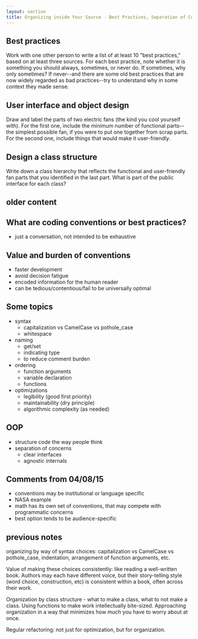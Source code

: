 ```yaml
---
layout: section
title: Organizing inside Your Source - Best Practices, Separation of Concerns
---
```


## Best practices
Work with one other person to write a list of at least 10 "best practices,"
based on at least three sources.  For each best practice, note whether it is
something you should always, sometimes, or never do.  If sometimes, why only
sometimes?  If never--and there are some old best practices that are now
widely regarded as bad practices--try to understand why in some context they
made sense.

## User interface and object design
Draw and label the parts of two electric fans (the kind you cool yourself
with).  For the first one, include the minimum number of functional parts--
the simplest possible fan, if you were to put one together from scrap parts.
For the second one, include things that would make it user-friendly.

## Design a class structure
Write down a class hierarchy that reflects the functional and user-friendly
fan parts that you identified in the last part.  What is part of the public
interface for each class?



## older content
## What are coding conventions or best practices?
 - just a conversation, not intended to be exhaustive

## Value and burden of conventions
 - faster development
 - avoid decision fatigue
 - encoded information for the human reader
 - can be tedious/contentious/fail to be universally optimal

## Some topics
 - syntax
    - capitalization vs CamelCase vs pothole_case
    - whitespace
 - naming
    - get/set
    - indicating type
    - to reduce comment burden
 - ordering
    - function arguments
    - variable declaration
    - functions
 - optimizations
    - legibility (good first priority)
    - maintainability (dry principle)
    - algorithmic complexity (as needed)

## OOP
 - structure code the way people think
 - separation of concerns
    - clear interfaces
    - agnostic internals

## Comments from 04/08/15
 - conventions may be institutional or language specific
 - NASA example
 - math has its own set of conventions, that may compete with programmatic concerns
 - best option tends to be audience-specific


## previous notes

organizing by way of syntax choices: capitalization vs CamelCase vs pothole_case,
indentation, arrangement of function arguments, etc.

Value of making these choices consistently: like reading a well-written book.
Authors may each have different voice, but their story-telling style (word choice,
construction, etc) is consistent within a book, often across their work.

Organization by class structure - what to make a class, what to not make a class.
Using functions to make work intellectually bite-sized.  Approaching organization
in a way that minimizes how much you have to worry about at once.

Regular refactoring: not just for optimization, but for organization.
